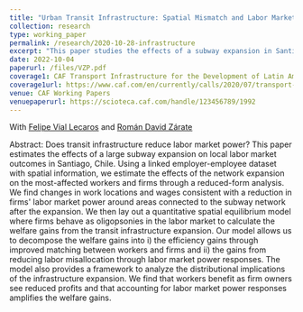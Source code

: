 ```yaml
---
title: "Urban Transit Infrastructure: Spatial Mismatch and Labor Market Power"
collection: research
type: working_paper
permalink: /research/2020-10-28-infrastructure
excerpt: "This paper studies the effects of a subway expansion in Santiago, Chile, on local labor market outcomes. The analysis shows that improved transit access led to job relocations and wage changes consistent with reduced labor market power by firms. A spatial equilibrium model finds that accounting for these monopsony effects amplifies the welfare gains of the infrastructure investment."
date: 2022-10-04
paperurl: /files/VZP.pdf
coverage1: CAF Transport Infrastructure for the Development of Latin America 
coverage1url: https://www.caf.com/en/currently/calls/2020/07/transport-infrastructure-for-the-development-of-latin-america/
venue: CAF Working Papers
venuepaperurl: https://scioteca.caf.com/handle/123456789/1992
---
```

With [Felipe Vial Lecaros](https://sites.google.com/view/felipevial/home) and [Román David Zárate](https://www.romandavidzarate.com/)

Abstract: Does transit infrastructure reduce labor market power? This paper estimates the effects of a large subway expansion on local labor market outcomes in Santiago, Chile. Using a linked employer-employee dataset with spatial information, we estimate the effects of the network expansion on the most-affected workers and firms through a reduced-form analysis. We find changes in work locations and wages consistent with a reduction in firms' labor market power around areas connected to the subway network after the expansion. We then lay out a quantitative spatial equilibrium model where firms behave as oligopsonies in the labor market to calculate the welfare gains from the transit infrastructure expansion. Our model allows us to decompose the welfare gains into i) the efficiency gains through improved matching between workers and firms and ii) the gains from reducing labor misallocation through labor market power responses. The model also provides a framework to analyze the distributional implications of the infrastructure expansion. We find that workers benefit as firm owners see reduced profits and that accounting for labor market power responses amplifies the welfare gains.


